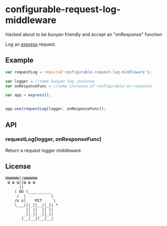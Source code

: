 # configurable-request-log-middleware

  Hacked about to be bunyan friendly and accept an "onResponse" function

  Log an [express](https://github.com/visionmedia/express) request.

## Example

```js
var requestLog = require('configurable-request-log-middleware');

var logger = //some bunyan log instanse
var onResponseFunc = //some instance of configurable-on-response

var app = express();


app.use(requestLog(logger, onResponseFunc));

```

## API

### requestLog(logger, onResponseFunc)

  Return a request logger middleware.


## License

```
WWWWWW||WWWWWW
 W W W||W W W
      ||
    ( OO )__________
     /  |           \
    /o o|    MIT     \
    \___/||_||__||_|| *
         || ||  || ||
        _||_|| _||_||
       (__|__|(__|__|
```

